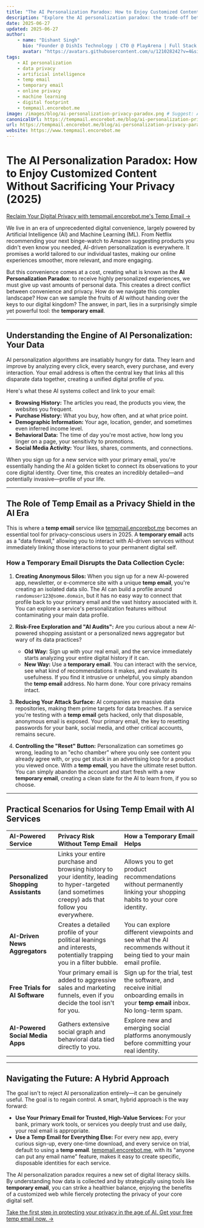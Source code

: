 ```yaml
---
title: "The AI Personalization Paradox: How to Enjoy Customized Content Without Sacrificing Your Privacy (2025)"
description: "Explore the AI personalization paradox: the trade-off between tailored online experiences and personal data privacy. Learn how a temporary email (temp email) from tempmail.encorebot.me can be your shield in this new AI-driven era."
date: 2025-06-27
updated: 2025-06-27
author:
    - name: "Dishant Singh"
      bio: "Founder @ DishIs Technology | CTO @ PlayArena | Full Stack & Python Developer | ML/ DL Developer | Problem Solver | Math & Science Teacher"
      avatar: "https://avatars.githubusercontent.com/u/121028242?v=4&size=64"
tags:
    - AI personalization
    - data privacy
    - artificial intelligence
    - temp email
    - temporary email
    - online privacy
    - machine learning
    - digital footprint
    - tempmail.encorebot.me
image: /images/blog/ai-personalization-privacy-paradox.png # Suggest: A split image of a friendly robot and a locked data vault
canonicalUrl: https://tempmail.encorebot.me/blog/ai-personalization-privacy-paradox
url: https://tempmail.encorebot.me/blog/ai-personalization-privacy-paradox
website: https://www.tempmail.encorebot.me
---
```


# The AI Personalization Paradox: How to Enjoy Customized Content Without Sacrificing Your Privacy (2025)

[Reclaim Your Digital Privacy with tempmail.encorebot.me's Temp Email →](https://www.tempmail.encorebot.me)

We live in an era of unprecedented digital convenience, largely powered by Artificial Intelligence (AI) and Machine Learning (ML). From Netflix recommending your next binge-watch to Amazon suggesting products you didn't even know you needed, AI-driven personalization is everywhere. It promises a world tailored to our individual tastes, making our online experiences smoother, more relevant, and more engaging.

But this convenience comes at a cost, creating what is known as the **AI Personalization Paradox**: to receive highly personalized experiences, we must give up vast amounts of personal data. This creates a direct conflict between convenience and privacy. How do we navigate this complex landscape? How can we sample the fruits of AI without handing over the keys to our digital kingdom? The answer, in part, lies in a surprisingly simple yet powerful tool: the **temporary email**.

---

## Understanding the Engine of AI Personalization: Your Data

AI personalization algorithms are insatiably hungry for data. They learn and improve by analyzing every click, every search, every purchase, and every interaction. Your email address is often the central key that links all this disparate data together, creating a unified digital profile of you.

Here's what these AI systems collect and link to your email:

*   **Browsing History:** The articles you read, the products you view, the websites you frequent.
*   **Purchase History:** What you buy, how often, and at what price point.
*   **Demographic Information:** Your age, location, gender, and sometimes even inferred income level.
*   **Behavioral Data:** The time of day you're most active, how long you linger on a page, your sensitivity to promotions.
*   **Social Media Activity:** Your likes, shares, comments, and connections.

When you sign up for a new service with your primary email, you're essentially handing the AI a golden ticket to connect its observations to your core digital identity. Over time, this creates an incredibly detailed—and potentially invasive—profile of your life.

---

## The Role of Temp Email as a Privacy Shield in the AI Era

This is where a **temp email** service like [tempmail.encorebot.me](https://www.tempmail.encorebot.me) becomes an essential tool for privacy-conscious users in 2025. A **temporary email** acts as a "data firewall," allowing you to interact with AI-driven services without immediately linking those interactions to your permanent digital self.

### How a Temporary Email Disrupts the Data Collection Cycle:

1.  **Creating Anonymous Silos:**
    When you sign up for a new AI-powered app, newsletter, or e-commerce site with a unique **temp email**, you're creating an isolated data silo. The AI can build a profile around `randomuser123@some.domain`, but it has no easy way to connect that profile back to your primary email and the vast history associated with it. You can explore a service's personalization features without contaminating your main data profile.

2.  **Risk-Free Exploration and "AI Audits":**
    Are you curious about a new AI-powered shopping assistant or a personalized news aggregator but wary of its data practices?
    *   **Old Way:** Sign up with your real email, and the service immediately starts analyzing your entire digital history if it can.
    *   **New Way:** Use a **temporary email**. You can interact with the service, see what kind of recommendations it makes, and evaluate its usefulness. If you find it intrusive or unhelpful, you simply abandon the **temp email** address. No harm done. Your core privacy remains intact.

3.  **Reducing Your Attack Surface:**
    AI companies are massive data repositories, making them prime targets for data breaches. If a service you're testing with a **temp email** gets hacked, only that disposable, anonymous email is exposed. Your primary email, the key to resetting passwords for your bank, social media, and other critical accounts, remains secure.

4.  **Controlling the "Reset" Button:**
    Personalization can sometimes go wrong, leading to an "echo chamber" where you only see content you already agree with, or you get stuck in an advertising loop for a product you viewed once. With a **temp email**, you have the ultimate reset button. You can simply abandon the account and start fresh with a new **temporary email**, creating a clean slate for the AI to learn from, if you so choose.

---

## Practical Scenarios for Using Temp Email with AI Services

| AI-Powered Service | Privacy Risk Without Temp Email | How a Temporary Email Helps |
| :--- | :--- | :--- |
| **Personalized Shopping Assistants** | Links your entire purchase and browsing history to your identity, leading to hyper-targeted (and sometimes creepy) ads that follow you everywhere. | Allows you to get product recommendations without permanently linking your shopping habits to your core identity. |
| **AI-Driven News Aggregators** | Creates a detailed profile of your political leanings and interests, potentially trapping you in a filter bubble. | You can explore different viewpoints and see what the AI recommends without it being tied to your main email profile. |
| **Free Trials for AI Software** | Your primary email is added to aggressive sales and marketing funnels, even if you decide the tool isn't for you. | Sign up for the trial, test the software, and receive initial onboarding emails in your **temp email** inbox. No long-term spam. |
| **AI-Powered Social Media Apps** | Gathers extensive social graph and behavioral data tied directly to you. | Explore new and emerging social platforms anonymously before committing your real identity. |

---

## Navigating the Future: A Hybrid Approach

The goal isn't to reject AI personalization entirely—it can be genuinely useful. The goal is to regain control. A smart, hybrid approach is the way forward:

*   **Use Your Primary Email for Trusted, High-Value Services:** For your bank, primary work tools, or services you deeply trust and use daily, your real email is appropriate.
*   **Use a Temp Email for Everything Else:** For every new app, every curious sign-up, every one-time download, and every service on trial, default to using a **temp email**. [tempmail.encorebot.me](https://www.tempmail.encorebot.me), with its "anyone can put any email name" feature, makes it easy to create specific, disposable identities for each service.

The AI personalization paradox requires a new set of digital literacy skills. By understanding how data is collected and by strategically using tools like **temporary email**, you can strike a healthier balance, enjoying the benefits of a customized web while fiercely protecting the privacy of your core digital self.

[Take the first step in protecting your privacy in the age of AI. Get your free temp email now. →](https://www.tempmail.encorebot.me)